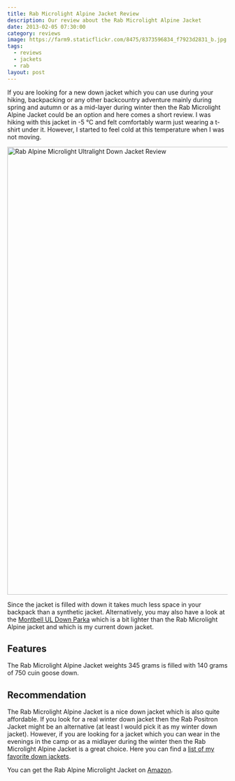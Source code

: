 ```yaml
---
title: Rab Microlight Alpine Jacket Review
description: Our review about the Rab Microlight Alpine Jacket
date: 2013-02-05 07:30:00
category: reviews
image: https://farm9.staticflickr.com/8475/8373596834_f7923d2831_b.jpg
tags:
  - reviews
  - jackets
  - rab
layout: post
---
```


If you are looking for a new down jacket which you can use during your hiking, backpacking or any other backcountry adventure mainly during spring and autumn  or as a mid-layer during winter then the Rab Microlight Alpine Jacket could be an option and here comes a short review. I was hiking with this jacket in -5 °C and felt comfortably warm just wearing a t-shirt under it. However, I started to feel cold at this temperature when I was not moving.

<img src="https://farm9.staticflickr.com/8475/8373596834_f7923d2831_b.jpg"  width="1024" width="683" alt="Rab Alpine Microlight Ultralight Down Jacket Review">
<br>
<!--more-->

Since the jacket is filled with down it takes much less space in your backpack than a synthetic jacket. Alternatively, you may also have a look at the <a rel="nofollow" href="http://hikeventures.com/gear-review-montbell-u-dot-l-down-parka" target="_self">Montbell UL Down Parka</a> which is a bit lighter than the Rab Microlight Alpine jacket and which is my current down jacket.

## Features
The Rab Microlight Alpine Jacket weights 345 grams is filled with 140 grams of 750 cuin goose down.

## Recommendation
The Rab Microlight Alpine Jacket is a nice down jacket which is also quite affordable. If you look for a real winter down jacket then the Rab Positron Jacket might be an alternative (at least I would pick it as my winter down jacket). However, if you are looking for a jacket which you can wear in the evenings in the camp or as a midlayer during the winter then the Rab Microlight Alpine Jacket is a great choice. Here you can find a <a rel="nofollow" href="http://www.hikeventures.com/best-down-jackets/">list of my favorite down jackets</a>.

You can get the Rab Alpine Microlight Jacket on <a rel="nofollow" href="http://amzn.to/2uYoi2A" target="_blank" >Amazon</a>.
